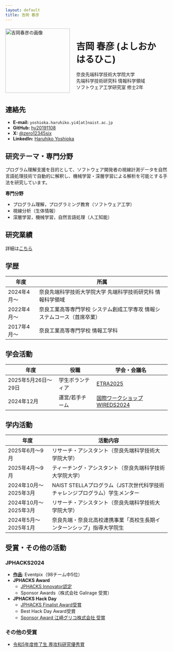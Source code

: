 ```yaml
---
layout: default
title: 吉岡 春彦
---
```


<div style="display: flex; align-items: center; flex-wrap: wrap;">
  <div style="flex: 0 0 auto; margin-right: 20px;">
    <img src="{{ '/images/yoshioka.jpg' | relative_url }}" alt="吉岡春彦の画像" style="width: 200px; max-width: 100%; height: auto;">
  </div>
  <div style="flex: 1; word-break: keep-all;">
    <h1>吉岡 春彦 (よしおか はるひこ)</h1>
    <p>
      奈良先端科学技術大学院大学<br>
      先端科学技術研究科 情報科学領域<br>
      ソフトウェア工学研究室 修士2年
    </p>
  </div>
</div>

## 連絡先
- **E-mail:** `yoshioka.haruhiko.yi4[at]naist.ac.jp`
- **GitHub:** [hy20191108](https://github.com/hy20191108)
- **X:** [@zero12345six](https://x.com/zero12345six)
- **LinkedIn:** [Haruhiko Yoshioka](https://www.linkedin.com/in/haruhiko-yoshioka-6aa921358/)

## 研究テーマ・専門分野
プログラム理解支援を目的として、ソフトウェア開発者の視線計測データを自然言語処理技術で自動的に解釈し、機械学習・深層学習による解析を可能とする手法を研究しています。

**専門分野**
- プログラム理解，プログラミング教育（ソフトウェア工学）
- 視線分析（生体情報）
- 深層学習，機械学習，自然言語処理（人工知能）

## 研究業績
詳細は[こちら](achievements.md)

## 学歴
| 年度        | 所属                                                                     |
| ----------- | ------------------------------------------------------------------------ |
| 2024年4月～ | 奈良先端科学技術大学院大学 先端科学技術研究科 情報科学領域               |
| 2022年4月～ | 奈良工業高等専門学校 システム創成工学専攻 情報システムコース（首席卒業） |
| 2017年4月～ | 奈良工業高等専門学校 情報工学科                                          |

## 学会活動
| 年度                | 役職             | 学会・会議名                                                  |
| ------------------- | ---------------- | ------------------------------------------------------------- |
| 2025年5月26日～29日 | 学生ボランティア | [ETRA2025](https://etra.acm.org/2025/index.html)              |
| 2024年12月          | 運営/若手チーム  | [国際ワークショップWIREDS2024](https://wireds2024.github.io/) |

## 学内活動
| 年度                  | 活動内容                                                                    |
| --------------------- | --------------------------------------------------------------------------- |
| 2025年6月～9月        | リサーチ・アシスタント（奈良先端科学技術大学院大学）                        |
| 2025年4月～9月        | ティーチング・アシスタント（奈良先端科学技術大学院大学）                    |
| 2024年10月～2025年3月 | NAIST STELLAプログラム（JST次世代科学技術チャレンジプログラム）学生メンター |
| 2024年10月～2025年3月 | リサーチ・アシスタント（奈良先端科学技術大学院大学）                        |
| 2024年5月～2025年1月  | 奈良先端・奈良北高校連携事業「高校生長期インターンシップ」指導大学院生      |

## 受賞・その他の活動

### JPHACKS2024
- **[作品](https://github.com/jphacks/os_2407)**: Eventpix（98チーム中5位）
- **JPHACKS Award**
  - [JPHACKS Innovator認定](https://jphacks.com/2024/result/)
  - Sponsor Awards（株式会社 Galirage 受賞）
- **JPHACKS Hack Day**
  - [JPHACKS Finalist Award受賞](https://jphacks.com/information/award-finalists2024/#:~:text=Eventpix(OS_2407%EF%BC%9AEventpix))
  - Best Hack Day Award受賞
  - [Sponsor Award 江崎グリコ株式会社 受賞](https://www.glico.com/jp/health/contents/JPHACKS_2024/)

### その他の受賞
- [令和5年度修了生 専攻科研究優秀賞](https://www.nara-k.ac.jp/life/CAMPUS141.pdf)
